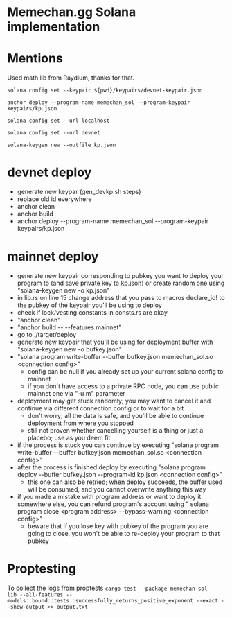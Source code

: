 # Memechan.gg Solana implementation

# Mentions

Used math lib from Raydium, thanks for that.

`solana config set --keypair ${pwd}/keypairs/devnet-keypair.json`

`anchor deploy --program-name memechan_sol --program-keypair keypairs/kp.json`

`solana config set --url localhost`

`solana config set --url devnet`

`solana-keygen new --outfile kp.json`


# devnet deploy
- generate new keypar (gen_devkp.sh steps)
- replace old id everywhere
- anchor clean
- anchor build
- anchor deploy  --program-name memechan_sol --program-keypair keypairs/kp.json

# mainnet deploy
- generate new keypair corresponding to pubkey you want to deploy your program to (and save private key to kp.json) or create random one using "solana-keygen new -o kp.json"
- in lib.rs on line 15 change address that you pass to macros declare_id! to the pubkey of the keypair you'll be using to deploy
- check if lock/vesting constants in consts.rs are okay
- "anchor clean"
- "anchor build -- --features mainnet"
- go to ./target/deploy
- generate new keypair that you'll be using for deployment buffer with "solana-keygen new -o bufkey.json"
- "solana program write-buffer --buffer bufkey.json memechan_sol.so \<connection config>"
  - config can be null if you already set up your current solana config to mainnet
  - if you don't have access to a private RPC node, you can use public mainnet one via "-u m" parameter
- deployment may get stuck randomly; you may want to cancel it and continue via different connection config or to wait for a bit
  - don't worry; all the data is safe, and you'll be able to continue deployment from where you stopped
  - still not proven whether cancelling yourself is a thing or just a placebo; use as you deem fit
- if the process is stuck you can continue by executing "solana program write-buffer --buffer bufkey.json memechan_sol.so \<connection config>"
- after the process is finished deploy by executing "solana program deploy --buffer bufkey.json --program-id kp.json \<connection config>"
  - this one can also be retried; when deploy succeeds, the buffer used will be consumed, and you cannot overwrite anything this way
- if you made a mistake with program address or want to deploy it somewhere else, you can refund program's account using " solana program close \<program address> --bypass-warning \<connection config>"
  - beware that if you lose key with pubkey of the program you are going to close, you won't be able to re-deploy your program to that pubkey
# Proptesting
To collect the logs from proptests
`cargo test --package memechan-sol --lib --all-features -- models::bound::tests::successfully_returns_positive_exponent --exact --show-output >> output.txt`
